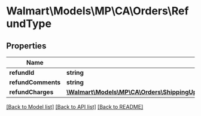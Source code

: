 # Walmart\Models\MP\CA\Orders\RefundType

## Properties

Name | Type | Description | Notes
------------ | ------------- | ------------- | -------------
**refundId** | **string** |  | [optional]
**refundComments** | **string** |  | [optional]
**refundCharges** | [**\Walmart\Models\MP\CA\Orders\ShippingUpdatesCA200ResponseOrderLinesOrderLineInnerRefundRefundCharges**](ShippingUpdatesCA200ResponseOrderLinesOrderLineInnerRefundRefundCharges.md) |  |


[[Back to Model list]](./) [[Back to API list]](../../../../../README.md#supported-apis) [[Back to README]](../../../../../README.md)
